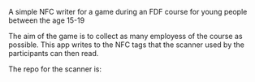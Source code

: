 A simple NFC writer for a game during an FDF course for young people between the age 15-19 


The aim of the game is to collect as many employess of the course as possible. This app writes to the NFC tags that the scanner used by the participants can then read.


The repo for the scanner is: 
